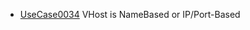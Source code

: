   * [UseCase0034](https://github.com/DomainDrivenArchitecture/ddaRequirement/blob/master/en/requirements/UseCase0034.md) VHost is NameBased or IP/Port-Based